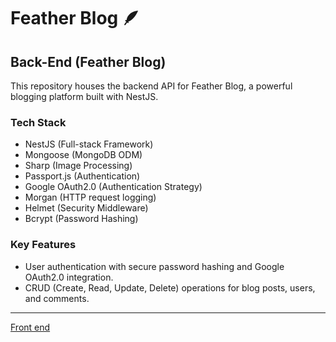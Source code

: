 <!DOCTYPE html>
<html lang="en">
<head>
  <meta charset="UTF-8">
  <meta name="viewport" content="width=device-width, initial-scale=1.0">
  <title>Feather Blog - Back-End Readme</title>
</head>
<body>
  <h1>Feather Blog 🪶</h1>

  <h2>Back-End (Feather Blog)</h2>

  <p>This repository houses the backend API for Feather Blog, a powerful blogging platform built with NestJS.</p>

  <h3>Tech Stack</h3>
  <ul>
    <li>NestJS (Full-stack Framework)</li>
    <li>Mongoose (MongoDB ODM)</li>
    <li>Sharp (Image Processing)</li>
    <li>Passport.js (Authentication)</li>
    <li>Google OAuth2.0 (Authentication Strategy)</li>
    <li>Morgan (HTTP request logging)</li>
    <li>Helmet (Security Middleware)</li>
    <li>Bcrypt (Password Hashing)</li>
  </ul>

  <h3>Key Features</h3>
  <ul>
    <li>User authentication with secure password hashing and Google OAuth2.0 integration.</li>
    <li>CRUD (Create, Read, Update, Delete) operations for blog posts, users, and comments.</li>
  </ul>

  <hr />

  <a href="https://github.com/MostafaOS21/nextjs-feather-blog">Front end</a>
